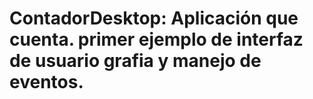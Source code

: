 # ContadorDesktop: Aplicación que cuenta. primer ejemplo de interfaz de usuario grafia y manejo de eventos.
